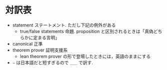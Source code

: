 # 対訳表

* statement ステートメント. ただし下記の例外がある
  * true/false statements 命題. proposition と区別されるときは「真偽どちらかに定まる言明」
* canonical 正準
* theorem prover 証明支援系
  * lean theorem prover の形で登場したときには，英語のままにする
* `—` は日本語だと短すぎるので `＿＿` で訳す.